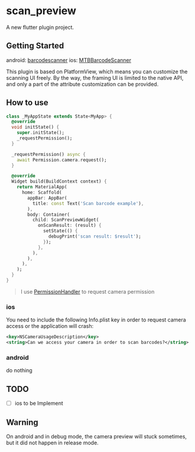 # scan_preview

A new flutter plugin project.

## Getting Started

android: [barcodescanner](https://github.com/dm77/barcodescanner)
ios: [MTBBarcodeScanner](https://github.com/mikebuss/MTBBarcodeScanner)

This plugin is based on PlatformView, which means you can customize the scanning UI freely.
By the way, the framing UI is limited to the native API, and only a part of the attribute customization can be provided.

## How to use
```dart
class _MyAppState extends State<MyApp> {
  @override
  void initState() {
    super.initState();
    _requestPermission();
  }

  _requestPermission() async {
    await Permission.camera.request();
  }

  @override
  Widget build(BuildContext context) {
    return MaterialApp(
      home: Scaffold(
        appBar: AppBar(
          title: const Text('Scan barcode example'),
        ),
        body: Container(
          child: ScanPreviewWidget(
            onScanResult: (result) {
              setState(() {
                debugPrint('scan result: $result');
              });
            },
          ),
        ),
      ),
    );
  }
}
```

> I use [PermissionHandler]() to request camera permission

### ios
You need to include the following Info.plist key in order to request camera access or the application will crash:

```xml
<key>NSCameraUsageDescription</key>
<string>Can we access your camera in order to scan barcodes?</string>
```

### android
do nothing



## TODO

- [ ] ios to be Implement



## Warning

On android and in debug mode, the camera preview will stuck sometimes,  but it did not happen in release mode.


